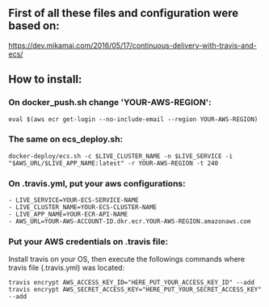 ## First of all these files and configuration were based on:

https://dev.mikamai.com/2016/05/17/continuous-delivery-with-travis-and-ecs/

## How to install:

### On docker_push.sh change 'YOUR-AWS-REGION':

    eval $(aws ecr get-login --no-include-email --region YOUR-AWS-REGION)


### The same on ecs_deploy.sh:

    docker-deploy/ecs.sh -c $LIVE_CLUSTER_NAME -n $LIVE_SERVICE -i "$AWS_URL/$LIVE_APP_NAME:latest" -r YOUR-AWS-REGION -t 240

### On .travis.yml, put your aws configurations:

    - LIVE_SERVICE=YOUR-ECS-SERVICE-NAME
    - LIVE_CLUSTER_NAME=YOUR-ECS-CLUSTER-NAME
    - LIVE_APP_NAME=YOUR-ECR-API-NAME
    - AWS_URL=YOUR-AWS-ACCOUNT-ID.dkr.ecr.YOUR-AWS-REGION.amazonaws.com

### Put your AWS credentials on .travis file:

Install travis on your OS, then execute the followings commands where travis file (.travis.yml) was located:

    travis encrypt AWS_ACCESS_KEY_ID="HERE_PUT_YOUR_ACCESS_KEY_ID" --add
    travis encrypt AWS_SECRET_ACCESS_KEY="HERE_PUT_YOUR_SECRET_ACCESS_KEY" --add


